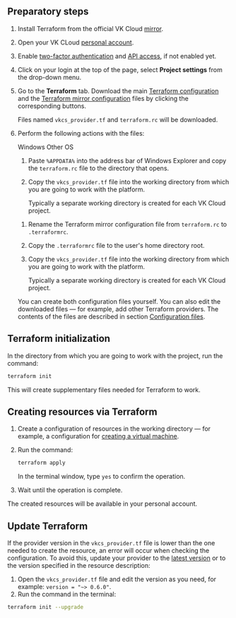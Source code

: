 ## Preparatory steps

1. Install Terraform from the official VK Cloud [mirror](https://hashicorp-releases.mcs.mail.ru/terraform).
1. Open your VK CLoud [personal account](https://msk.cloud.vk.com/app/en/).

1. Enable [two-factor authentication](/en/tools-for-using-services/vk-cloud-account/service-management/account-manage/manage-2fa#enabling_2fa) and [API access](/en/tools-for-using-services/api/rest-api/enable-api#activate_api_access), if not enabled yet.

1. Click on your login at the top of the page, select **Project settings** from the drop-down menu.

1. Go to the **Terraform** tab. Download the main [Terraform configuration](../reference/configuration#the_terraform_provider_config_file) and the [Terraform mirror configuration](../reference/configuration#the_terraform_mirror_config_file) files by clicking the corresponding buttons.

    Files named `vkcs_provider.tf` and `terraform.rc` will be downloaded.

1. Perform the following actions with the files:

    <tabs>
    <tablist>
    <tab>Windows</tab>
    <tab>Other OS</tab>
    </tablist>
    <tabpanel>

    1. Paste `%APPDATA%` into the address bar of Windows Explorer and copy the `terraform.rc` file to the directory that opens.

    1. Copy the `vkcs_provider.tf` file into the working directory from which you are going to work with the platform.

        Typically a separate working directory is created for each VK Cloud project.

    </tabpanel>
    <tabpanel>

    1. Rename the Terraform mirror configuration file from `terraform.rc` to `.terraformrc`.
    1. Copy the `.terraformrc` file to the user's home directory root.
    1. Copy the `vkcs_provider.tf` file into the working directory from which you are going to work with the platform.

        Typically a separate working directory is created for each VK Cloud project.

    </tabpanel>
    </tabs>

    <info>

    You can create both configuration files yourself. You can also edit the downloaded files — for example, add other Terraform providers. The contents of the files are described in section [Configuration files](../reference/configuration).

    </info>

## Terraform initialization

In the directory from which you are going to work with the project, run the command:

```bash
terraform init
```

This will create supplementary files needed for Terraform to work.

## Creating resources via Terraform

1. Create a configuration of resources in the working directory — for example, a configuration for [creating a virtual machine](../how-to-guides/iaas/create).

1. Run the command:

    ```bash
    terraform apply
    ```

    In the terminal window, type `yes` to confirm the operation.

1. Wait until the operation is complete.

The created resources will be available in your personal account.

## Update Terraform

If the provider version in the `vkcs_provider.tf` file is lower than the one needed to create the resource, an error will occur when checking the configuration. To avoid this, update your provider to the [latest version](https://github.com/vk-cs/terraform-provider-vkcs) or to the version specified in the resource description:

1. Open the `vkcs_provider.tf` file and edit the version as you need, for example: `version = "~> 0.6.0"`.
1. Run the command in the terminal:

  ```bash
  terraform init --upgrade
  ```
